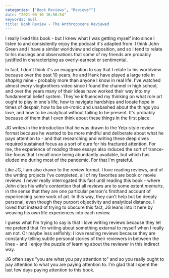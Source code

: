 ```yaml
---
categories: ["Book Reviews", "Reviews""]
date: "2021-06-10 16:56:54"
keywords: null
title: Book Review - The Anthropocene Reviewed
---
```



I really liked this book - but I knew what I was getting myself into since I listen to and consistently enjoy the podcast it's adapted from. I think John Green and I have a similar worldview and disposition, and so I tend to relate to his musings and observations that some of my friends are probably justified in characterizing as overly-earnest or sentimental.

In fact, I don't think it's an exaggeration to say that I relate to his worldview because over the past 10 years, he and Hank have played a large role in *shaping* mine - probably more than anyone I know in real life. I've watched almost every vlogbrothers video since I found the channel in high school, and over the years many of their ideas have worked their way into my fundamental belief system. They've influenced my thinking on what role art ought to play in one's life, how to navigate hardships and locate hope in times of despair, how to be un-ironic and unabashed about the things you love, and how to be analytical without failing to be present. It's probably because of them that I even think about these things in the first place.

JG writes in the introduction that he was drawn to the Yelp-style review format because he wanted to be more mindful and deliberate about what he pays attention to - and that researching and writing these deep dives required sustained focus as a sort of cure for his fractured attention. For me, the experience of *reading* these essays also induced the sort of trance-like focus that I recall once being abundantly available, but which has eluded me during most of the pandemic. For that I'm grateful.

Like JG, I am also drawn to the review format. I love reading reviews, and of the writing projects I've completed, all of my favorites are book or movie reviews. I never really interrogated this fact until reading this book - where John cites his wife's contention that all reviews are to some extent *memoirs*, in the sense that they are one particular person's firsthand account of experiencing some work of art. In this way, they can't help but be deeply personal, even though they purport objectivity and analytical distance. I loved that instead of trying to obscure this fact, JG leans into it here by weaving his own life experiences into each review.

I guess what I'm trying to say is that I love writing reviews because they let me pretend that I'm writing about something external to myself when I really am not. Or maybe less selfishly: I love reading reviews because they are constantly telling subtle personal stories of their reviewers in between the lines - and I enjoy the puzzle of learning about the reviewer in this indirect way.

JG often says "you are what you pay attention to" and so you really ought to pay attention to what you are paying attention to. I'm glad that I spent the last few days paying attention to this book.
